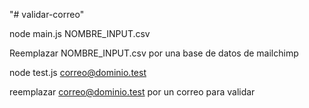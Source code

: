 "# validar-correo"

node main.js NOMBRE_INPUT.csv

Reemplazar NOMBRE_INPUT.csv por una base de datos de mailchimp

node test.js correo@dominio.test

reemplazar correo@dominio.test por un correo para validar
